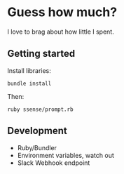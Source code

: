 # Guess how much?

I love to brag about how little I spent.

## Getting started

Install libraries:

```
bundle install
```

Then:

```
ruby ssense/prompt.rb
```

## Development

- Ruby/Bundler
- Environment variables, watch out
- Slack Webhook endpoint

